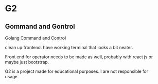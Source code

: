 # G2
## Gommand and Gontrol
Golang Command and Control

clean up frontend. have working terminal that looks a bit neater. 

Front end for operator needs to be made as well, probably with react js or maybe just bootstrap.

G2 is a project made for educational purposes. I are not responsible for usage. 
